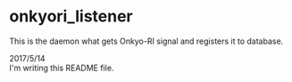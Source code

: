 # onkyori_listener
This is the daemon what gets Onkyo-RI signal and registers it to database.

2017/5/14<br>
I'm writing this README file.

